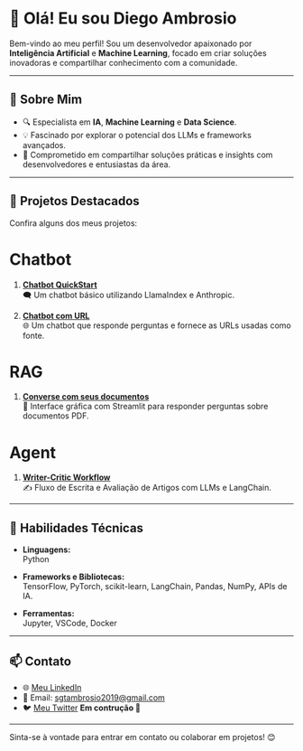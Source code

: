 # 👋 Olá! Eu sou Diego Ambrosio

Bem-vindo ao meu perfil! Sou um desenvolvedor apaixonado por **Inteligência Artificial** e **Machine Learning**, focado em criar soluções inovadoras e compartilhar conhecimento com a comunidade.

---

## 🚀 Sobre Mim
- 🔍 Especialista em **IA**, **Machine Learning** e **Data Science**.
- 💡 Fascinado por explorar o potencial dos LLMs e frameworks avançados.
- 🤝 Comprometido em compartilhar soluções práticas e insights com desenvolvedores e entusiastas da área.

---

## 📂 Projetos Destacados

Confira alguns dos meus projetos:
# Chatbot

1. **[Chatbot QuickStart](https://github.com/Ambrosio1994/Chatbots/tree/main/chatbasico)**  
   🗨️ Um chatbot básico utilizando LlamaIndex e Anthropic.
   
2. **[Chatbot com URL](https://github.com/Ambrosio1994/Chatbot-com-URL)**  
   🌐 Um chatbot que responde perguntas e fornece as URLs usadas como fonte.

# RAG

1. **[Converse com seus documentos](https://github.com/Ambrosio1994/converse-com-seus-documentos)**  
   📄 Interface gráfica com Streamlit para responder perguntas sobre documentos PDF.

# Agent

1. **[Writer-Critic Workflow](https://github.com/Ambrosio1994/Agents/tree/main/escritor-de-artigo)**  
   ✍️ Fluxo de Escrita e Avaliação de Artigos com LLMs e LangChain.



---

## 🔧 Habilidades Técnicas

- **Linguagens:**  
  Python

- **Frameworks e Bibliotecas:**  
  TensorFlow, PyTorch, scikit-learn, LangChain, Pandas, NumPy, APIs de IA.

- **Ferramentas:**  
  Jupyter, VSCode, Docker

---

## 📫 Contato

- 🌐 [Meu LinkedIn](https://www.linkedin.com/in/diego-ambrosio/)
- 📧 Email: sgtambrosio2019@gmail.com
- 🐦 [Meu Twitter](https://x.com/codeinteligente) **Em contrução 🚀**

---

Sinta-se à vontade para entrar em contato ou colaborar em projetos! 😊
